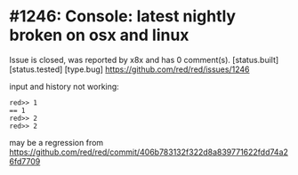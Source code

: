 
#1246: Console: latest nightly broken on osx and linux
================================================================================
Issue is closed, was reported by x8x and has 0 comment(s).
[status.built] [status.tested] [type.bug]
<https://github.com/red/red/issues/1246>

input and history not working:

``` rebol
red>> 1
== 1
red>> 2
red>> 2
```

may be a regression from https://github.com/red/red/commit/406b783132f322d8a839771622fdd74a26fd7709




